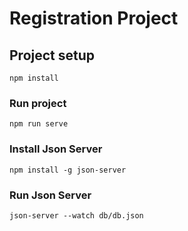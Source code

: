 # Registration Project

## Project setup

```
npm install
```

### Run project

```
npm run serve
```

### Install Json Server

```
npm install -g json-server
```

### Run Json Server

```
json-server --watch db/db.json
```
